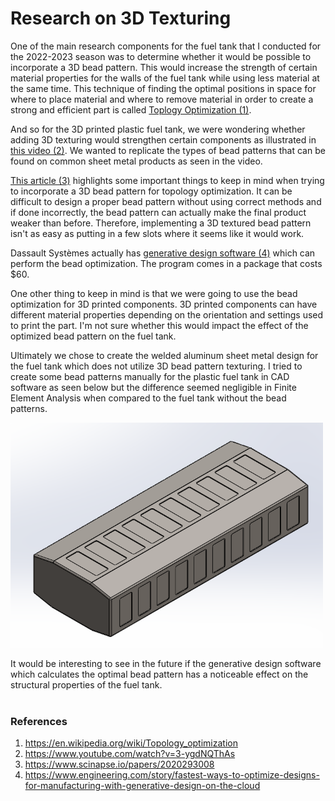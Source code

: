 # Research on 3D Texturing

One of the main research components for the fuel tank that I conducted for the 2022-2023 season was to determine whether it would be possible to incorporate a 3D bead pattern. This would increase the strength of certain material properties for the walls of the fuel tank while using less material at the same time. This technique of finding the optimal positions in space for where to place material and where to remove material in order to create a strong and efficient part is called [Toplogy Optimization (1)](https://en.wikipedia.org/wiki/Topology_optimization).

And so for the 3D printed plastic fuel tank, we were wondering whether adding 3D texturing would strengthen certain components as illustrated in [this video (2)](https://www.youtube.com/watch?v=3-ygdNQThAs). We wanted to replicate the types of bead patterns that can be found on common sheet metal products as seen in the video.

[This article (3)](https://www.scinapse.io/papers/2020293008) highlights some important things to keep in mind when trying to incorporate a 3D bead pattern for topology optimization. It can be difficult to design a proper bead pattern without using correct methods and if done incorrectly, the bead pattern can actually make the final product weaker than before. Therefore, implementing a 3D textured bead pattern isn't as easy as putting in a few slots where it seems like it would work. 

Dassault Systèmes actually has [generative design software (4)](https://www.engineering.com/story/fastest-ways-to-optimize-designs-for-manufacturing-with-generative-design-on-the-cloud) which can perform the bead optimization. The program comes in a package that costs $60. 

One other thing to keep in mind is that we were going to use the bead optimization for 3D printed components. 3D printed components can have different material properties depending on the orientation and settings used to print the part. I'm not sure whether this would impact the effect of the optimized bead pattern on the fuel tank.

Ultimately we chose to create the welded aluminum sheet metal design for the fuel tank which does not utilize 3D bead pattern texturing. I tried to create some bead patterns manually for the plastic fuel tank in CAD software as seen below but the difference seemed negligible in Finite Element Analysis when compared to the fuel tank without the bead patterns. 

<p align="left">
  <img src="./Media/ManualTexture.png" alt="Manual 3D Texturing of Fuel Tank" width="500">
</p>

It would be interesting to see in the future if the generative design software which calculates the optimal bead pattern has a noticeable effect on the structural properties of the fuel tank.

#

### References
1) https://en.wikipedia.org/wiki/Topology_optimization
2) https://www.youtube.com/watch?v=3-ygdNQThAs
3) https://www.scinapse.io/papers/2020293008
4) https://www.engineering.com/story/fastest-ways-to-optimize-designs-for-manufacturing-with-generative-design-on-the-cloud
